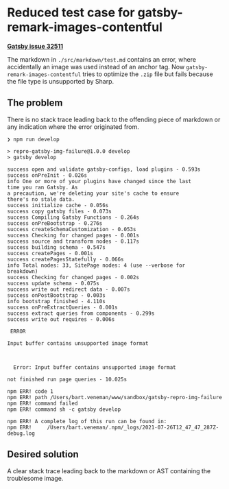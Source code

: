# Reduced test case for gatsby-remark-images-contentful

[__Gatsby issue 32511__](https://github.com/gatsbyjs/gatsby/issues/32511)

The markdown in `./src/markdown/test.md` contains an error, where accidentally an image was used instead of an anchor tag. Now `gatsby-remark-images-contentful` tries to optimize the `.zip` file but fails because the file type is unsupported by Sharp.

## The problem

There is no stack trace leading back to the offending piece of markdown or any indication where the error originated from.

```
❯ npm run develop

> repro-gatsby-img-failure@1.0.0 develop
> gatsby develop

success open and validate gatsby-configs, load plugins - 0.593s
success onPreInit - 0.026s
info One or more of your plugins have changed since the last
time you ran Gatsby. As
a precaution, we're deleting your site's cache to ensure
there's no stale data.
success initialize cache - 0.056s
success copy gatsby files - 0.073s
success Compiling Gatsby Functions - 0.264s
success onPreBootstrap - 0.276s
success createSchemaCustomization - 0.053s
success Checking for changed pages - 0.001s
success source and transform nodes - 0.117s
success building schema - 0.547s
success createPages - 0.001s
success createPagesStatefully - 0.066s
info Total nodes: 33, SitePage nodes: 4 (use --verbose for
breakdown)
success Checking for changed pages - 0.002s
success update schema - 0.075s
success write out redirect data - 0.007s
success onPostBootstrap - 0.003s
info bootstrap finished - 4.110s
success onPreExtractQueries - 0.001s
success extract queries from components - 0.299s
success write out requires - 0.006s

 ERROR

Input buffer contains unsupported image format



  Error: Input buffer contains unsupported image format

not finished run page queries - 10.025s

npm ERR! code 1
npm ERR! path /Users/bart.veneman/www/sandbox/gatsby-repro-img-failure
npm ERR! command failed
npm ERR! command sh -c gatsby develop

npm ERR! A complete log of this run can be found in:
npm ERR!     /Users/bart.veneman/.npm/_logs/2021-07-26T12_47_47_287Z-debug.log
```

## Desired solution

A clear stack trace leading back to the markdown or AST containing the troublesome image.
